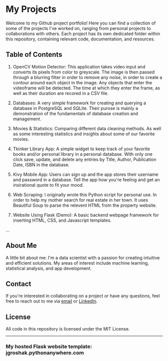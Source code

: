# My Projects
Welcome to my Github project portfolio! Here you can find a collection of some of the projects I've worked on, ranging from personal projects to collaborations with others. Each project has its own dedicated folder within this repository, containing relevant code, documentation, and resources.

## Table of Contents
1. OpenCV Motion Detector: This application takes video input and converts its pixels from color to greyscale. The image is then passed through a blurring filter in order to remove any noise, in order to create a contour around each object in the image. Any objects that enter the videoframe will be detected. The time at which they enter the frame, as well as their duration are recored in a CSV file.

2. Databases: A very simple framework for creating and querying a database in PostgreSQL and SQLite. Their purose is mainly a demonstration of the fundamentals of database creation and management.

3. Movies & Statistics: Comparing different data cleaning methods. As well as some interesting statistics and insights about some of our favorite movies.

4. Tkinker Library App: A simple widget to keep track of your favorite books and/or personal library in a personal database. With only one click save, update, and delete any entries by Title, Author, Publication Date, ISBN in the database.

5. Kivy Mobile App: Users can sign up and the app stores their username and password in a database. Tell the app how you're feeling and get an insirational quote to fit your mood.

6. Web Scraping: I originally wrote this Python script for personal use. In order to help my mother search for real estate in her town. It uses Beautiful Soup to parse the relevent HTML from the property website.

7. Website Using Flask (Demo): A basic backend webpage framework for inserting HTML, CSS, and Javascript templates.

...
## About Me
A little bit about me: I'm a data scientist with a passion for creating intuitive and efficient solutions. My areas of interest include machine learning, statistical analysis, and app development.

## Contact
If you're interested in collaborating on a project or have any questions, feel free to reach out to me via [email](**joshgroshak@gmail.com**) or [LinkedIn](https://www.linkedin.com/in/josh-groshak-ba786713a/).

## License
All code in this repository is licensed under the MIT License.

---------------------------------------------------------------------
### My hosted Flask website template: jgroshak.pythonanywhere.com

